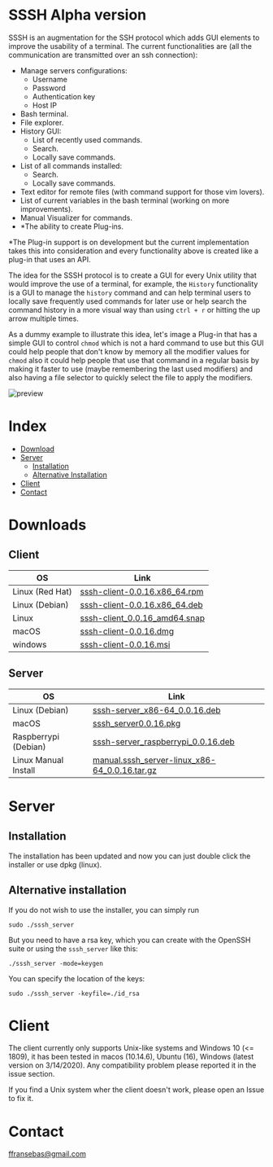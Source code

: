 # SSSH Alpha version

SSSH is an augmentation for the SSH protocol which adds GUI elements to improve the usability of a terminal. The current functionalities are (all the communication are transmitted over an ssh connection):

* Manage servers configurations:
  * Username
  * Password
  * Authentication key
  * Host IP
* Bash terminal.
* File explorer.
* History GUI:
  * List of recently used commands.
  * Search.
  * Locally save commands.
* List of all commands installed:
  * Search.
  * Locally save commands.
* Text editor for remote files (with command support for those vim lovers).
* List of current variables in the bash terminal (working on more improvements).
* Manual Visualizer for commands.
* *The ability to create Plug-ins.

*The Plug-in support is on development but the current implementation takes this into consideration and every functionality above is created like a plug-in that uses an API.

The idea for the SSSH protocol is to create a GUI for every Unix utility that would improve the use of a terminal, for example, the `History` functionality is a GUI to manage the `history` command and can help terminal users to locally save frequently used commands for later use or help search the command history in a more visual way than using `ctrl + r` or hitting the up arrow multiple times.

As a dummy example to illustrate this idea, let's image a Plug-in that has a simple GUI to control `chmod` which is not a hard command to use but this GUI could help people that don't know by memory all the modifier values for `chmod` also it could help people that use that command in a regular basis by making it faster to use (maybe remembering the last used modifiers) and also having a file selector to quickly select the file to apply the modifiers.

![preview](https://i.imgur.com/EoHIJJv.png)

# Index

* [Download](#download)
* [Server](#server)
  * [Installation](#installation)
  * [Alternative Installation](#alternative-installation)
* [Client](#client)
* [Contact](#contact)


# Downloads

## Client

| OS | Link |
|---|---|
| Linux (Red Hat) | [sssh-client-0.0.16.x86_64.rpm](https://github.com/Fransebas/sssh_distribution/releases/download/v0.0.16-alpha/sssh-client-0.0.16.x86_64.rpm) |
| Linux (Debian) |  [sssh-client-0.0.16.x86_64.deb](https://github.com/Fransebas/sssh_distribution/releases/download/v0.0.16-alpha/sssh-client_0.0.16_amd64.deb) |
| Linux |  [sssh-client_0.0.16_amd64.snap](https://github.com/Fransebas/sssh_distribution/releases/download/v0.0.16-alpha/sssh-client_0.0.16_amd64.snap) |
| macOS |  [sssh-client-0.0.16.dmg](https://github.com/Fransebas/sssh_distribution/releases/download/v0.0.16-alpha/SSSH.Client-0.0.16.dmg) |
| windows |  [sssh-client-0.0.16.msi](https://github.com/Fransebas/sssh_distribution/releases/download/v0.0.16-alpha/SSSH.Client.0.0.16.msi) |




## Server

| OS | Link |
|---|---|
| Linux (Debian) | [sssh-server_x86-64_0.0.16.deb](https://github.com/Fransebas/sssh_distribution/releases/download/v0.0.16-alpha-server/sssh-server_x86-64_0.0.16.deb) |
| macOS |  [sssh_server0.0.16.pkg](https://github.com/Fransebas/sssh_distribution/releases/download/v0.0.16-alpha-server/sssh_server0.0.16.pkg) |
| Raspberrypi (Debian) |  [sssh-server_raspberrypi_0.0.16.deb](https://github.com/Fransebas/sssh_distribution/releases/download/v0.0.16-alpha-server/sssh-server_raspberrypi_0.0.16.deb) |
| Linux Manual Install |  [manual.sssh_server-linux_x86-64_0.0.16.tar.gz](https://github.com/Fransebas/sssh_distribution/releases/download/v0.0.16-alpha-server/manual.sssh_server-linux_x86-64_0.0.16.tar.gz) |


# Server

## Installation

The installation has been updated and now you can just double click the installer or use dpkg (linux).


## Alternative installation

If you do not wish to use the installer, you can simply run

`sudo ./sssh_server`

But you need to have a rsa key, which you can create with the OpenSSH suite or using the `sssh_server` like this:

`./sssh_server -mode=keygen`

You can specify the location of the keys:

`sudo ./sssh_server -keyfile=./id_rsa`


# Client

The client currently only supports Unix-like systems and Windows 10 (<= 1809), it has been tested in macos (10.14.6), Ubuntu (16), Windows (latest version on 3/14/2020). Any compatibility problem please reported it in the issue section.

If you find a Unix system wher the client doesn't work, please open an Issue to fix it.

# Contact

ffransebas@gmail.com
